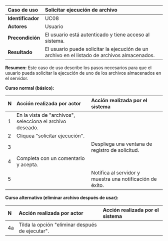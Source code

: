 | **Caso de uso**      | **Solicitar ejecución de archivo** |
| :---        | :---        |
| **Identificador**      | UC08 |
| **Actores**      | Usuario |
| **Precondición**   | El usuario está autenticado y tiene acceso al sistema. |
| **Resultado**   | El usuario puede solicitar la ejecución de un archivo en el listado de archivos almacenados. |

**Resumen:**
Este caso de uso describe los pasos necesarios para que el usuario pueda solicitar la ejecución de uno de los archivos almacenados en el servidor.

**Curso normal (básico):**

| **N**      | **Acción realizada por actor** | **Acción realizada por el sistema** |
| :---        | :---        | :---        |
| 1      | En la vista de "archivos", selecciona el archivo deseado. |  |
| 2      | Cliquea "solicitar ejecución". |  |
| 3      |  | Despliega una ventana de registro de solicitud. |
| 4      | Completa con un comentario y acepta. |  |
| 5      |  | Notifica al servidor y muestra una notificación de éxito. |

**Curso alternativo (eliminar archivo después de usar):**

| **N**      | **Acción realizada por actor** | **Acción realizada por el sistema** |
| :---        | :---        | :---        |
| 4a      | Tilda la opción "eliminar después de ejecutar". |  |